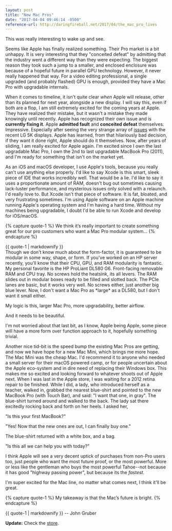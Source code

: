 ```yaml
---
layout: post
title: "New Mac Pros"
date: "2017-04-04 09:46:14 -0500"
reference-url: http://daringfireball.net/2017/04/the_mac_pro_lives
---
```

This was really interesting to wake up and see.

Seems like Apple has finally realized something. Their Pro market is a bit unhappy. It is very interesting that they "conceited defeat" by admitting that the industry went a different way than they were expecting.
The biggest reason they took such a jump to a smaller, and enclosed enclosure was because of a hopeful future in parallel GPU technology. However, it never really happened that way. For a video editing professional, a single upgraded (and probably flashed) GPU is enough, provided they have a Mac Pro with upgradable internals.

<div class="break"></div>

When it comes to timeline, it isn't quite clear *when* Apple will release, other than its planned for next year, alongside a new display. I will say this, even if both are a flop, I am still extremely excited for the coming years at Apple. They have realized their mistake, but it wasn't a mistake they made knowingly until recently. Apple has recognized their own issue and is **currently fixing it**. Apple **admitted fault** and **conceited defeat** themselves. Impressive. Especially after seeing the very strange array of [issues](http://appleinsider.com/articles/17/02/02/reports-of-lg-ultrafine-5k-display-problems-persist-may-relate-to-thunderbolt-cables) with the recent LG 5K displays. Apple has learned, from that hilariously bad decision, if they want it done right, Apple should do it themselves. Now, after years of sliding, I am really excited for Apple again. I'm excited since I own the last upgradable Mac Pro, I own the 2nd to last upgradable MacBook Pro (2011), and I'm ready for something that isn't on the market yet.

<div class="break"></div>

As an iOS and macOS developer, I use Apple's tools, because you really can't use anything else properly. I'd like to say Xcode is this smart, sleek piece of IDE that works incredibly well. That would be a lie. I'd like to say it uses a proportionate amount of RAM, doesn't bug out sometimes causing lack-luster performance, and mysterious issues only solved with a relaunch. I'd really love to. But Xcode isn't that piece of software. It is fat, bloated, and very frustrating sometimes. I'm using Apple software on an Apple machine running Apple's operating system and I'm having a hard time. Without my machines being upgradable, I doubt I'd be able to run Xcode and develop for iOS/macOS.

<div class="break"></div>



{% capture quote-1 %}
We think it’s really important to create something great for our pro customers who want a Mac Pro modular system...
{% endcapture %}
<div class="notice--quote">
{{ quote-1 | markdownify }}
</div>
Though we don't know much about the form-factor, it is guaranteed to be modular in some way, shape, or form. If you've worked on an HP server recently, you'll know that their CPU, GPU, and RAM modularity is fantastic. My personal favorite is the HP ProLiant DL580 G6. Front-facing removable RAM and CPU tray. No screws hold the heatsink, its all levers. The RAM slides out in modular boxes ready to be filled and slotted back. The PCIe lanes are basic, but it works very well. No screws either, just another big blue lever. Now, I don't want a Mac Pro as *large* as a DL580, but I don't want it small either.


My logic is this, larger Mac Pro, more upgradability, better airflow.


And it needs to be beautiful.


I'm not worried about that last bit, as I know, Apple being Apple, some piece will have a more form over function approach to it, hopefully something trivial.

<div class="break"></div>

Another nice tid-bit is the speed bump the existing Mac Pros are getting, and now we have hope for a new Mac Mini, which brings me more hope. The Mac Mini was the cheap Mac. I'd recommend it to anyone who needed a small server for their macOS powered camp, or for people uncertain about the Apple eco-system and in dire need of replacing their Windows box. This makes me so excited and looking forward to whatever shoots out of Apple next. When I was last in the Apple store, I was waiting for a 2012 retina repair to be finished. While I did, a lady, who introduced herself as a teacher, walked in, grabbed the nearest blue-shirt and pointed to the new MacBook Pro (with Touch Bar), and said: "I want that one, in gray". The blue-shirt turned around and walked to the back. The lady sat there excitedly rocking back and forth on her heels. I asked her,

"Is this your first MacBook?"

"Yes! Now that the new ones are out, I can finally buy one."

The blue-shirt returned with a white box, and a bag.

"Is this all we can help you with today?"


I think Apple will see a very decent uptick of purchases from non-Pro users too, just people who want the most future proof, or the most powerful. More or less like the gentleman who buys the most powerful Tahoe--not because it has good "highway passing power", but because its the *fastest*.

<div class="break"></div>

I'm super excited for the Mac line, no matter what comes next, I think it'll be great.

{% capture quote-1 %}
My takeaway is that the Mac’s future is bright.
{% endcapture %}
<div class="notice--quote">
{{ quote-1 | markdownify }}
-- John Gruber
</div>

**Update:** Check the [store](http://www.apple.com/shop/buy-mac/mac-pro).
